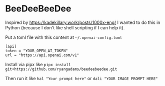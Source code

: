 # BeeDeeBeeDee

Inspired by https://kadekillary.work/posts/1000x-eng/ I wanted to do this in 
Python (because I don't like shell scripting if I can help it).

Put a toml file with this content at `~/.openai-config.toml`

```
[api]
token = "YOUR_OPEN_AI_TOKEN"
url = "https://api.openai.com/v1"
```

Install via pipx like `pipx install git+https://github.com/ryangadams/beedeebeedee.git`

Then run it like `hal "Your prompt here"` or `dali "YOUR IMAGE PROMPT HERE"`

